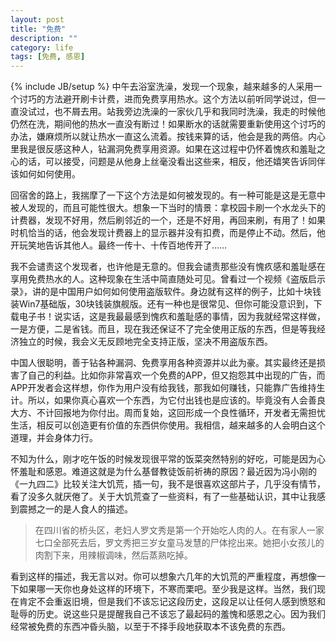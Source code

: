 ```yaml
---
layout: post
title: "免费"
description: ""
category: life
tags: [免费, 感恩]
---
```

{% include JB/setup %}
中午去浴室洗澡，发现一个现象，越来越多的人采用一个讨巧的方法避开刷卡计费，进而免费享用热水。这个方法以前听同学说过，但一直没试过，也不屑去用。站我旁边洗澡的一家伙几乎和我同时洗澡，我走的时候他仍然在洗，期间他的热水一直没有断过！如果断水的话就需要重新使用这个讨巧的办法，嫌麻烦所以就让热水一直这么流着。按钱来算的话，他会是我的两倍。内心里我是很反感这种人，钻漏洞免费享用资源。如果在这过程中仍怀着愧疚和羞耻之心的话，可以接受，问题是从他身上丝毫没看出这些来，相反，他还嬉笑告诉同伴该如何如何使用。

回宿舍的路上，我揣摩了一下这个方法是如何被发现的。有一种可能是这是无意中被人发现的，而且可能性很大。想象一下当时的情景：拿校园卡刷一个水龙头下的计费器，发现不好用，然后刷邻近的一个，还是不好用，再回来刷，有用了！如果时机恰当的话，他会发现计费器上的显示器并没有扣费，而是停止不动。然后，他开玩笑地告诉其他人。最终一传十、十传百地传开了……

我不会谴责这个发现者，也许他是无意的。但我会谴责那些没有愧疚感和羞耻感在享用免费热水的人。这种现象在生活中简直随处可见。曾看过一个视频《盗版启示录》，讲的是中国用户如何如何使用盗版软件。身边就有这样的例子，比如十块钱装Win7基础版，30块钱装旗舰版。还有一种也是很常见、但你可能没意识到，下载电子书！说实话，这是我最最感到愧疚和羞耻感的事情，因为我就经常这样做，一是方便，二是省钱。而且，现在我还保证不了完全使用正版的东西，但是等我经济独立的时候，我会义无反顾地完全支持正版，坚决不用盗版东西。

中国人很聪明，善于钻各种漏洞、免费享用各种资源并以此为豪。其实最终还是损害了自己的利益。比如你非常喜欢一个免费的APP，但又抱怨其中出现的广告，而APP开发者会这样想，你作为用户没有给我钱，那我如何赚钱，只能靠广告维持生计。所以，如果你真心喜欢一个东西，为它付出钱也是应该的。毕竟没有人会善良大方、不计回报地为你付出。周而复始，这回形成一个良性循环，开发者无需担忧生活，相反可以创造更有价值的东西供你使用。我相信，越来越多的人会明白这个道理，并会身体力行。

不知为什么，刚才吃午饭的时候发现很平常的饭菜突然特别的好吃，可能是因为心怀羞耻和感恩。难道这就是为什么基督教徒饭前祈祷的原因？最近因为冯小刚的《一九四二》比较关注大饥荒，插一句，我不是很喜欢这部片子，几乎没有情节，看了没多久就厌倦了。关于大饥荒查了一些资料，有了一些基础认识，其中让我感到震撼之一的是人食人的描述。
>在四川省的桥头区，老妇人罗文秀是第一个开始吃人肉的人。在有家人一家七口全部死去后，罗文秀把三岁女童马发慧的尸体挖出来。她把小女孩儿的肉割下来，用辣椒调味，然后蒸熟吃掉。

看到这样的描述，我无言以对。你可以想象六几年的大饥荒的严重程度，再想像一下如果哪一天你也身处这样的环境下，不寒而栗吧。至少我是这样。当然，我们现在肯定不会重返旧境，但是我们不该忘记这段历史，这段足以让任何人感到愤怒和耻辱的历史。说这些只是提醒我自己不该忘了最起码的羞愧和感恩之心。因为我们经常被免费的东西冲昏头脑，以至于不择手段地获取本不该免费的东西。
